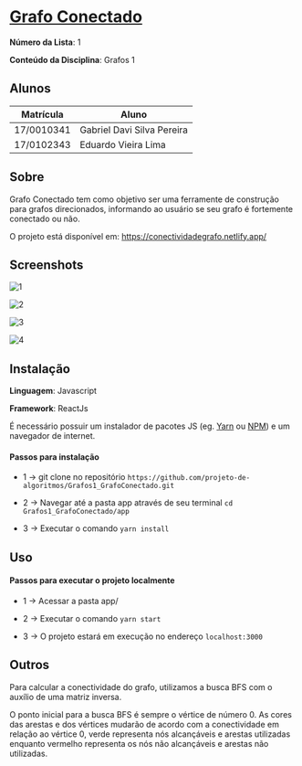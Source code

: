 
  

# [Grafo Conectado](https://conectividadegrafo.netlify.app/)

  

  

  

**Número da Lista**: 1<br>

  

  

**Conteúdo da Disciplina**: Grafos 1<br>

  

  

  

## Alunos

  

  

|Matrícula | Aluno |
| -- | -- |
| 17/0010341 | Gabriel Davi Silva Pereira |
| 17/0102343 | Eduardo Vieira Lima |

  

  

  

## Sobre

  

  

Grafo Conectado tem como objetivo ser uma ferramente de construção para grafos direcionados, informando ao usuário se seu grafo é fortemente conectado ou não.

  

O projeto está disponível em: https://conectividadegrafo.netlify.app/

  

  

  

## Screenshots

  

  

![1](https://i.imgur.com/Ja7zfNT.jpg)

![2](https://i.imgur.com/dCjiZBP.jpeg)

![3](https://i.imgur.com/w4wBni6.jpg)

![4](https://i.imgur.com/g69pJNO.jpg)

  

## Instalação

  

  

**Linguagem**: Javascript<br>

  

  

**Framework**: ReactJs<br>

  

  

É necessário possuir um instalador de pacotes JS (eg. [Yarn](https://yarnpkg.com/) ou [NPM](https://www.npmjs.com/)) e um navegador de internet.

  

  

#### Passos para instalação

  

- 1 -> git clone no repositório ```https://github.com/projeto-de-algoritmos/Grafos1_GrafoConectado.git```

  

  

- 2 -> Navegar até a pasta app através de seu terminal ```cd Grafos1_GrafoConectado/app```

  

  

- 3 -> Executar o comando ```yarn install```

  

  

## Uso

  

  

#### Passos para executar o projeto localmente

  

- 1 -> Acessar a pasta app/

  

  

- 2 -> Executar o comando ```yarn start```

  

  

- 3 -> O projeto estará em execução no endereço ```localhost:3000```

  

  

## Outros

  

Para calcular a conectividade do grafo, utilizamos a busca BFS com o auxílio de uma matriz inversa.

  

O ponto inicial para a busca BFS é sempre o vértice de número 0. As cores das arestas e dos vértices mudarão de acordo com a conectividade em relação ao vértice 0, verde representa nós alcançáveis e arestas utilizadas enquanto vermelho representa os nós não alcançáveis e arestas não utilizadas.
